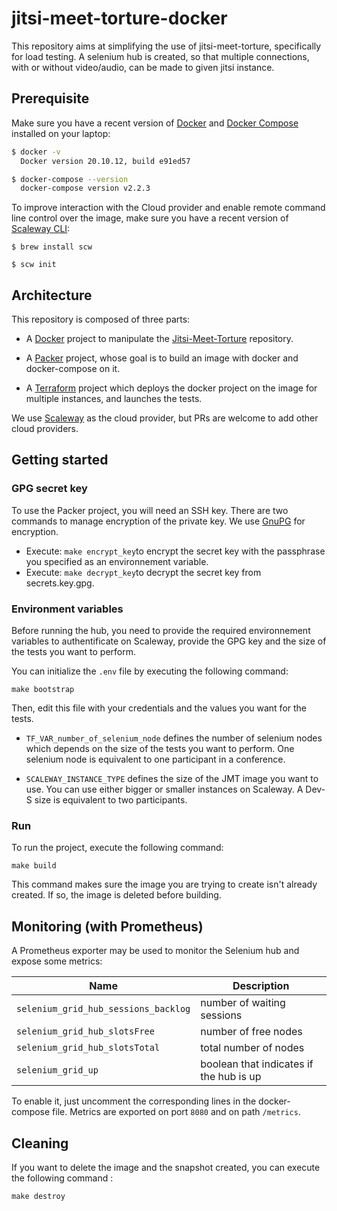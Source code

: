 # jitsi-meet-torture-docker

This repository aims at simplifying the use of jitsi-meet-torture, specifically for load testing. A selenium hub is created, so that multiple connections, with or without video/audio, can be made to given jitsi instance.

## Prerequisite

Make sure you have a recent version of [Docker](https://docs.docker.com/install)
and [Docker Compose](https://docs.docker.com/compose/install) installed on your
laptop:

```bash
$ docker -v
  Docker version 20.10.12, build e91ed57

$ docker-compose --version
  docker-compose version v2.2.3
```
To improve interaction with the Cloud provider and enable remote command line control over the image, make sure you have a recent version of [Scaleway CLI](https://github.com/scaleway/scaleway-cli):

```
$ brew install scw

$ scw init
```

## Architecture

This repository is composed of three parts:

- A [Docker](https://www.docker.com) project to manipulate the [Jitsi-Meet-Torture](https://github.com/jitsi/jitsi-meet-torture) repository.

- A [Packer](https://www.packer.io) project, whose goal is to build an image with docker and docker-compose on it.

- A [Terraform](https://www.terraform.io/) project which deploys the docker project on the image for multiple instances, and launches the tests.

We use [Scaleway](https://www.scaleway.com/) as the cloud provider, but PRs are welcome to add other cloud providers.

## Getting started

### GPG secret key

To use the Packer project, you will need an SSH key. There are two commands to manage encryption of the private key. We use [GnuPG](https://gnupg.org) for encryption.

- Execute: ```make encrypt_key```to encrypt the secret key with the passphrase you specified as an environnement variable.
- Execute: ```make decrypt_key```to decrypt the secret key from secrets.key.gpg.

### Environment variables

Before running the hub, you need to provide the required environnement variables to authentificate on Scaleway, provide the GPG key and the size of the tests you want to perform.

You can initialize the `.env` file by executing the following command:

```
make bootstrap
```

Then, edit this file with your credentials and the values you want for the tests.

- `TF_VAR_number_of_selenium_node` defines the number of selenium nodes which depends on the size of the tests you want to perform. One selenium node is equivalent to one participant in a conference.

- `SCALEWAY_INSTANCE_TYPE` defines the size of the JMT image you want to use. You can use either bigger or smaller instances on Scaleway. A Dev-S size is equivalent to two participants.

### Run

To run the project, execute the following command:

```
make build
```

This command makes sure the image you are trying to create isn't already created. If so, the image is deleted before building.

## Monitoring (with Prometheus)

A Prometheus exporter may be used to monitor the Selenium hub and expose some metrics:

Name | Description
--- | ---
`selenium_grid_hub_sessions_backlog`|number of waiting sessions
`selenium_grid_hub_slotsFree`|number of free nodes
`selenium_grid_hub_slotsTotal`|total number of nodes
`selenium_grid_up`|boolean that indicates if the hub is up

To enable it, just uncomment the corresponding lines in the docker-compose file. Metrics are exported on port `8080` and on path `/metrics`.

## Cleaning

If you want to delete the image and the snapshot created, you can execute the following command :

```
make destroy
```
